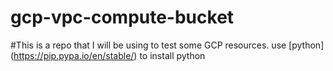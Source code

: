 # gcp-vpc-compute-bucket
#This is a repo that I will be using to test some GCP resources.
use [python] (https://pip.pypa.io/en/stable/)  to install python

